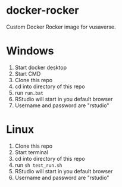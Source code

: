 # docker-rocker

Custom Docker Rocker image for vusaverse.

# Windows
1. Start docker desktop
2. Start CMD
3. Clone this repo
4. cd into directory of this repo
5. run `run.bat`
6. RStudio will start in you default browser
7. Username and password are "rstudio"

# Linux
1. Clone this repo
2. Start terminal
3. cd into directory of this repo
4. run `sh test_run.sh`
5. RStudio will start in you default browser
6. Username and password are "rstudio"